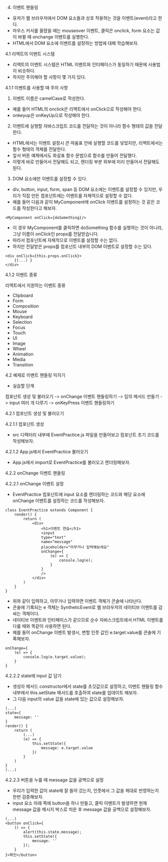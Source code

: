 4. 이벤트 핸들링

- 유저가 웹 브라우저에서 DOM 요소들과 상호 작용하는 것을 이벤트(event)라고 한다. 
- 마우스 커서를 올렸을 때는 mouseover 이벤트, 클릭은 onclick, form 요소는 값이 바뀔 때 onchange 이벤트를 실행한다.
- HTML에서 DOM 요소에 이벤트를 설정하는 방법에 대해 학습해보자.

4.1 리액트의 이벤트 시스템

- 리액트의 이벤트 시스템은 HTML 이벤트와 인터페이스가 동일하기 때문에 사용법이 비슷하다.
- 하지만 주의해야 할 사항이 몇 가지 있다.


4.1.1 이벤트를 사용할 때 주의 사항

1) 이벤트 이름은 camelCase로 작성한다.

- 예를 들어 HTML의 onclick은 리액트에서 onClick으로 작성해야 한다.
- onkeyup은 onKeyUp으로 작성해야 한다.


2) 이벤트에 실행할 자바스크립트 코드를 전달하는 것이 아니라 함수 형태의 값을 전달한다.

- HTML에서는 이벤트 설정시 큰 따옴표 안에 실행할 코드를 넣었지만, 리액트에서는 함수 형태의 객체를 전달한다.
- 앞서 버튼 예제에서도 화살표 함수 문법으로 함수를 만들어 전달했다.
- 이렇게 바로 만들어서 전달해도 되고, 렌더링 부분 외부에 미리 만들어서 전달해도 된다.


3) DOM 요소에만 이벤트를 설정할 수 있다.

- div, button, input, form, span 등 DOM 요소에는 이벤트를 설정할 수 있지만, 우리가 직접 만든 컴포넌트에는 이벤트를 자체적으로 설정할 수 없다.
- 예를 들어 다음과 같이 MyComponent에 onClick 이벤트를 설정하는 것 같은 코드를 작성한다고 해보자.
```
<MyComponent onClick={doSomething}/>
```
- 이 경우 MyComponent를 클릭하면 doSomething 함수를 실행하는 것이 아니라, 그냥 이름이 onClick인 props를 전달받습니다.
- 따라서 컴포넌트에 자체적으로 이벤트를 설정할 수는 없다.
- 하지만 전달받은 props를 컴포넌트 내부의 DOM 이벤트로 설정할 수는 있다.
```
<div onClick={this.props.onClick}>
	{(...) }
</div>
```

4.1.2 이벤트 종류

리액트에서 지원하는 이벤트 종류

- Clipboard
- Form
- Composition
- Mouse
- Keyboard
- Selection
- Focus
- Touch
- UI
- Image
- Wheel
- Animation
- Media
- Transition


4.2 예제로 이벤트 핸들링 익히기

- 실습할 단계

컴포넌트 생성 및 불러오기 -> onChange 이벤트 핸들링하기 -> 임의 메서드 만들기 -> input 여러 개 다루기 -> onKeyPress 이벤트 핸들링하기


4.2.1 컴포넌트 생성 및 불러오기

4.2.1.1 컴포넌트 생성

- src 디렉터리 내부에 EventPractice.js 파일을 만들어보고 컴포넌트 초기 코드를 작성해보자.

4.2.1.2 App.js에서 EventPractice 불러오기

- App.js에서 import로 EventPractice를 불러오고 렌더링해보자.


4.2.2 onChange 이벤트 핸들링

4.2.2.1 onChange 이벤트 설정

- EventPractice 컴포넌트에 input 요소를 렌더링하는 코드와 해당 요소에 onChange 이벤트를 설정하는 코드를 작성해보자.
```
class EventPractice extends Component {
	render() {
		return (
			<div>
				<h1>이벤트 연습</h1>
				<input
				type="text"
				name="message"
				placeholder="아무거나 입력해보세요"
				onChange={
					(e) => {
						console.log(e);
					}
				}
				/>
			</div>
		)
	}
}
```
- 위와 같이 입력하고, 아무거나 입력하면 이벤트 객체가 콘솔에 나타난다.
- 콘솔에 기록되는 e 객체는 SyntheticEvent로 웹 브라우저의 네이티브 이벤트를 감싸는 객체이다.
- 네이티브 이벤트와 인터페이스가 같으므로 순수 자바스크립트에서 HTML 이벤트를 다룰 때와 똑같이 사용하면 된다.
- 예를 들어 onChange 이벤트 발생시, 변할 인풋 값인 e.target.value를 콘솔에 기록해보자.
```
onChange={
	(e) => {
		console.log(e.target.value);
	}
}
```

4.2.2.2 state에 input 값 담기

- 생성자 메서드 constructor에서 state를 초깃값으로 설정하고, 이벤트 핸들링 함수 내부에서 this.setState 메서드를 호출하여 state를 업데이트 해보자.
- 그 다음 input의 value 값을 state에 있는 값으로 설정해보자.
```
(...)
state={
	message: ''
}
render() {
	return (
		(...)
		(e) => {
			this.setState({
				message: e.target.value
			})
		}
	)
}
(...)
```

4.2.2.3 버튼을 누를 때 message 값을 공백으로 설정

- 우리가 입력한 값이 state에 잘 들어 갔는지, 인풋에서 그 값을 제대로 반영하는지 한번 검증해보자.
- input 요소 아래 쪽에 button을 하나 만들고, 클릭 이벤트가 발생하면 현재 message 값을 메시지 박스로 띄운 후 message 값을 공백으로 설정해보자.
```
(...)
<button onClick={
	() => {
		alert(this.state.message);
		this.setState({
			message: ''
		});
	}
}>확인</button>
```

